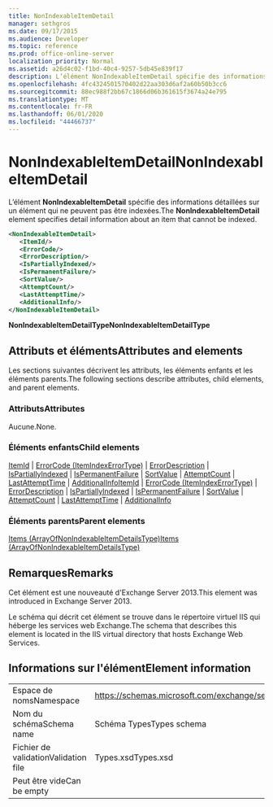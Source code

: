 ```yaml
---
title: NonIndexableItemDetail
manager: sethgros
ms.date: 09/17/2015
ms.audience: Developer
ms.topic: reference
ms.prod: office-online-server
localization_priority: Normal
ms.assetid: a26d4c02-f1bd-40c4-9257-5db45e839f17
description: L’élément NonIndexableItemDetail spécifie des informations détaillées sur un élément qui ne peuvent pas être indexées.
ms.openlocfilehash: 4fc4324501570402d22aa303d6af2a60b50b3cc6
ms.sourcegitcommit: 88ec988f2bb67c1866d06b361615f3674a24e795
ms.translationtype: MT
ms.contentlocale: fr-FR
ms.lasthandoff: 06/01/2020
ms.locfileid: "44466737"
---
```

# <a name="nonindexableitemdetail"></a><span data-ttu-id="00100-103">NonIndexableItemDetail</span><span class="sxs-lookup"><span data-stu-id="00100-103">NonIndexableItemDetail</span></span>

<span data-ttu-id="00100-104">L’élément **NonIndexableItemDetail** spécifie des informations détaillées sur un élément qui ne peuvent pas être indexées.</span><span class="sxs-lookup"><span data-stu-id="00100-104">The **NonIndexableItemDetail** element specifies detail information about an item that cannot be indexed.</span></span> 
  
```XML
<NonIndexableItemDetail>
   <ItemId/>
   <ErrorCode/>
   <ErrorDescription/>
   <IsPartiallyIndexed/>
   <IsPermanentFailure/>
   <SortValue/>
   <AttemptCount/>
   <LastAttemptTime/>
   <AdditionalInfo/>
</NonIndexableItemDetail>
```

 <span data-ttu-id="00100-105">**NonIndexableItemDetailType**</span><span class="sxs-lookup"><span data-stu-id="00100-105">**NonIndexableItemDetailType**</span></span>
## <a name="attributes-and-elements"></a><span data-ttu-id="00100-106">Attributs et éléments</span><span class="sxs-lookup"><span data-stu-id="00100-106">Attributes and elements</span></span>

<span data-ttu-id="00100-107">Les sections suivantes décrivent les attributs, les éléments enfants et les éléments parents.</span><span class="sxs-lookup"><span data-stu-id="00100-107">The following sections describe attributes, child elements, and parent elements.</span></span>
  
### <a name="attributes"></a><span data-ttu-id="00100-108">Attributs</span><span class="sxs-lookup"><span data-stu-id="00100-108">Attributes</span></span>

<span data-ttu-id="00100-109">Aucune.</span><span class="sxs-lookup"><span data-stu-id="00100-109">None.</span></span>
  
### <a name="child-elements"></a><span data-ttu-id="00100-110">Éléments enfants</span><span class="sxs-lookup"><span data-stu-id="00100-110">Child elements</span></span>

<span data-ttu-id="00100-111">[ItemId](itemid.md)  |  [ErrorCode (ItemIndexErrorType)](errorcode-itemindexerrortype.md)  |  [ErrorDescription](errordescription.md)  |  [IsPartiallyIndexed](ispartiallyindexed.md)  |  [IsPermanentFailure](ispermanentfailure.md)  |  [SortValue](sortvalue.md)  |  [AttemptCount](attemptcount.md)  |  [LastAttemptTime](lastattempttime.md)  |  [AdditionalInfo](additionalinfo.md)</span><span class="sxs-lookup"><span data-stu-id="00100-111">[ItemId](itemid.md) | [ErrorCode (ItemIndexErrorType)](errorcode-itemindexerrortype.md) | [ErrorDescription](errordescription.md) | [IsPartiallyIndexed](ispartiallyindexed.md) | [IsPermanentFailure](ispermanentfailure.md) | [SortValue](sortvalue.md) | [AttemptCount](attemptcount.md) | [LastAttemptTime](lastattempttime.md) | [AdditionalInfo](additionalinfo.md)</span></span>
  
### <a name="parent-elements"></a><span data-ttu-id="00100-112">Éléments parents</span><span class="sxs-lookup"><span data-stu-id="00100-112">Parent elements</span></span>

[<span data-ttu-id="00100-113">Items (ArrayOfNonIndexableItemDetailsType)</span><span class="sxs-lookup"><span data-stu-id="00100-113">Items (ArrayOfNonIndexableItemDetailsType)</span></span>](items-arrayofnonindexableitemdetailstype.md)
  
## <a name="remarks"></a><span data-ttu-id="00100-114">Remarques</span><span class="sxs-lookup"><span data-stu-id="00100-114">Remarks</span></span>

<span data-ttu-id="00100-115">Cet élément est une nouveauté d'Exchange Server 2013.</span><span class="sxs-lookup"><span data-stu-id="00100-115">This element was introduced in Exchange Server 2013.</span></span>
  
<span data-ttu-id="00100-116">Le schéma qui décrit cet élément se trouve dans le répertoire virtuel IIS qui héberge les services web Exchange.</span><span class="sxs-lookup"><span data-stu-id="00100-116">The schema that describes this element is located in the IIS virtual directory that hosts Exchange Web Services.</span></span>
  
## <a name="element-information"></a><span data-ttu-id="00100-117">Informations sur l'élément</span><span class="sxs-lookup"><span data-stu-id="00100-117">Element information</span></span>

|||
|:-----|:-----|
|<span data-ttu-id="00100-118">Espace de noms</span><span class="sxs-lookup"><span data-stu-id="00100-118">Namespace</span></span>  <br/> |https://schemas.microsoft.com/exchange/services/2006/types  <br/> |
|<span data-ttu-id="00100-119">Nom du schéma</span><span class="sxs-lookup"><span data-stu-id="00100-119">Schema name</span></span>  <br/> |<span data-ttu-id="00100-120">Schéma Types</span><span class="sxs-lookup"><span data-stu-id="00100-120">Types schema</span></span>  <br/> |
|<span data-ttu-id="00100-121">Fichier de validation</span><span class="sxs-lookup"><span data-stu-id="00100-121">Validation file</span></span>  <br/> |<span data-ttu-id="00100-122">Types.xsd</span><span class="sxs-lookup"><span data-stu-id="00100-122">Types.xsd</span></span>  <br/> |
|<span data-ttu-id="00100-123">Peut être vide</span><span class="sxs-lookup"><span data-stu-id="00100-123">Can be empty</span></span>  <br/> ||
   

